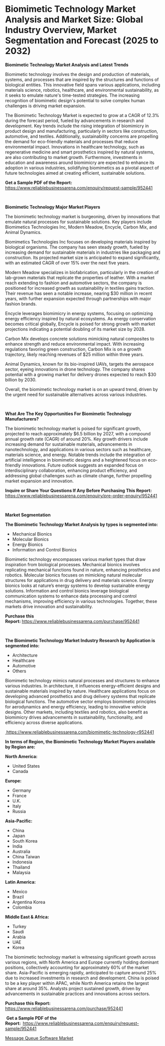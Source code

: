 <p><h1>Biomimetic Technology Market Analysis and Market Size: Global Industry Overview, Market Segmentation and Forecast (2025 to 2032)</h1></p><p><strong>Biomimetic Technology Market Analysis and Latest Trends</strong></p>
<p><p>Biomimetic technology involves the design and production of materials, systems, and processes that are inspired by the structures and functions of biological entities. This innovative field spans various applications, including materials science, robotics, healthcare, and environmental sustainability, as it seeks to emulate nature's time-tested strategies. The increasing recognition of biomimetic design's potential to solve complex human challenges is driving market expansion.</p><p>The Biomimetic Technology Market is expected to grow at a CAGR of 12.3% during the forecast period, fueled by advancements in research and development. Key trends include the rising integration of biomimicry in product design and manufacturing, particularly in sectors like construction, automotive, and textiles. Additionally, sustainability concerns are propelling the demand for eco-friendly materials and processes that reduce environmental impact. Innovations in healthcare technology, such as regenerative medicine and smart prosthetics inspired by natural systems, are also contributing to market growth. Furthermore, investments in education and awareness around biomimicry are expected to enhance its adoption in various industries, solidifying biomimetics as a pivotal aspect of future technologies aimed at creating efficient, sustainable solutions.</p></p>
<p><strong>Get a Sample PDF of the Report:&nbsp;</strong> <a href="https://www.reliablebusinessarena.com/enquiry/request-sample/952441?utm_campaign=3122&utm_medium=2&utm_source=Github&utm_content=ia&utm_term=06032025&utm_id=biomimetic-technology">https://www.reliablebusinessarena.com/enquiry/request-sample/952441</a></p>
<p>&nbsp;</p>
<p><strong>Biomimetic Technology Major Market Players</strong></p>
<p><p>The biomimetic technology market is burgeoning, driven by innovations that emulate natural processes for sustainable solutions. Key players include Biomimetics Technologies Inc, Modern Meadow, Encycle, Carbon Mix, and Animal Dynamics.</p><p>Biomimetics Technologies Inc focuses on developing materials inspired by biological organisms. The company has seen steady growth, fueled by increasing demand for sustainable materials in industries like packaging and construction. Its projected market size is anticipated to expand significantly, with an estimated CAGR of over 15% over the next five years.</p><p>Modern Meadow specializes in biofabrication, particularly in the creation of lab-grown materials that replicate the properties of leather. With a market reach extending to fashion and automotive sectors, the company is positioned for increased growth as sustainability in textiles gains traction. Their revenue has seen a notable increase, nearing $30 million in recent years, with further expansion expected through partnerships with major fashion brands.</p><p>Encycle leverages biomimicry in energy systems, focusing on optimizing energy efficiency inspired by natural ecosystems. As energy conservation becomes critical globally, Encycle is poised for strong growth with market projections indicating a potential doubling of its market size by 2028.</p><p>Carbon Mix develops concrete solutions mimicking natural composites to enhance strength and reduce environmental impact. With increasing regulations favoring green construction, Carbon Mix is on a growth trajectory, likely reaching revenues of $25 million within three years.</p><p>Animal Dynamics, known for its bio-inspired UAVs, targets the aerospace sector, eyeing innovations in drone technology. The company shares potential with a growing market for delivery drones expected to reach $30 billion by 2030.</p><p>Overall, the biomimetic technology market is on an upward trend, driven by the urgent need for sustainable alternatives across various industries.</p></p>
<p>&nbsp;</p>
<p><strong>What Are The Key Opportunities For Biomimetic Technology Manufacturers?</strong></p>
<p><p>The biomimetic technology market is poised for significant growth, projected to reach approximately $6.5 billion by 2027, with a compound annual growth rate (CAGR) of around 20%. Key growth drivers include increasing demand for sustainable materials, advancements in nanotechnology, and applications in various sectors such as healthcare, materials science, and energy. Notable trends include the integration of artificial intelligence in biomimetic designs and a heightened focus on eco-friendly innovations. Future outlook suggests an expanded focus on interdisciplinary collaboration, enhancing product efficiency, and addressing global challenges such as climate change, further propelling market expansion and innovation.</p></p>
<p><strong>Inquire or Share Your Questions If Any Before Purchasing This Report:</strong> <a href="https://www.reliablebusinessarena.com/enquiry/pre-order-enquiry/952441?utm_campaign=3122&utm_medium=2&utm_source=Github&utm_content=ia&utm_term=06032025&utm_id=biomimetic-technology">https://www.reliablebusinessarena.com/enquiry/pre-order-enquiry/952441</a></p>
<p>&nbsp;</p>
<p><strong>Market Segmentation</strong></p>
<p><strong>The Biomimetic Technology Market Analysis by types is segmented into:</strong></p>
<p><ul><li>Mechanical Bionics</li><li>Molecular Bionics</li><li>Energy Bionics</li><li>Information and Control Bionics</li></ul></p>
<p><p>Biomimetic technology encompasses various market types that draw inspiration from biological processes. Mechanical bionics involves replicating mechanical functions found in nature, enhancing prosthetics and robotics. Molecular bionics focuses on mimicking natural molecular structures for applications in drug delivery and materials science. Energy bionics looks at nature’s energy systems to develop sustainable energy solutions. Information and control bionics leverage biological communication systems to enhance data processing and control mechanisms, improving efficiency in various technologies. Together, these markets drive innovation and sustainability.</p></p>
<p><strong>Purchase this Report:&nbsp;</strong><a href="https://www.reliablebusinessarena.com/purchase/952441?utm_campaign=3122&utm_medium=2&utm_source=Github&utm_content=ia&utm_term=06032025&utm_id=biomimetic-technology">https://www.reliablebusinessarena.com/purchase/952441</a></p>
<p>&nbsp;</p>
<p><strong>The Biomimetic Technology Market Industry Research by Application is segmented into:</strong></p>
<p><ul><li>Architecture</li><li>Healthcare</li><li>Automotive</li><li>Others</li></ul></p>
<p><p>Biomimetic technology mimics natural processes and structures to enhance various industries. In architecture, it influences energy-efficient designs and sustainable materials inspired by nature. Healthcare applications focus on developing advanced prosthetics and drug delivery systems that replicate biological functions. The automotive sector employs biomimetic principles for aerodynamics and energy efficiency, leading to innovative vehicle designs. Other markets, including textiles and robotics, also benefit as biomimicry drives advancements in sustainability, functionality, and efficiency across diverse applications.</p></p>
<p><a href="https://www.reliablebusinessarena.com/biomimetic-technology-r952441?utm_campaign=3122&utm_medium=2&utm_source=Github&utm_content=ia&utm_term=06032025&utm_id=biomimetic-technology">&nbsp;https://www.reliablebusinessarena.com/biomimetic-technology-r952441</a></p>
<p><strong>In terms of Region, the Biomimetic Technology Market Players available by Region are:</strong></p>
<p>
    <p> <strong> North America: </strong>
        <ul>
            <li>United States</li>
            <li>Canada</li>
        </ul>
        </p> 
    <p> <strong> Europe: </strong>
        <ul>
            <li>Germany</li>
            <li>France</li>
            <li>U.K.</li>
            <li>Italy</li>
            <li>Russia</li>
        </ul>
        </p> 
    <p> <strong> Asia-Pacific: </strong>
        <ul>
            <li>China</li>
            <li>Japan</li>
            <li>South Korea</li>
            <li>India</li>
            <li>Australia</li>
            <li>China Taiwan</li>
            <li>Indonesia</li>
            <li>Thailand</li>
            <li>Malaysia</li>
        </ul>
        </p> 
    <p> <strong> Latin America: </strong>
        <ul>
            <li>Mexico</li>
            <li>Brazil</li>
            <li>Argentina Korea</li>
            <li>Colombia</li>
        </ul>
        </p> 
    <p> <strong> Middle East & Africa: </strong>
        <ul>
            <li>Turkey</li>
            <li>Saudi</li>
            <li>Arabia</li>
            <li>UAE</li>
            <li>Korea</li>
        </ul>
    </p>
    </p>
<p><p>The biomimetic technology market is witnessing significant growth across various regions, with North America and Europe currently holding dominant positions, collectively accounting for approximately 60% of the market share. Asia-Pacific is emerging rapidly, anticipated to capture around 25% due to increased investments in research and development. China is poised to be a key player within APAC, while North America retains the largest share at around 35%. Analysts project sustained growth, driven by advancements in sustainable practices and innovations across sectors.</p></p>
<p><strong>Purchase this Report: </strong><a href="https://www.reliablebusinessarena.com/purchase/952441?utm_campaign=3122&utm_medium=2&utm_source=Github&utm_content=ia&utm_term=06032025&utm_id=biomimetic-technology">https://www.reliablebusinessarena.com/purchase/952441</a></p>
<p>&nbsp;<strong>Get a Sample PDF of the Report:&nbsp;&nbsp;</strong><a href="https://www.reliablebusinessarena.com/enquiry/request-sample/952441?utm_campaign=3122&utm_medium=2&utm_source=Github&utm_content=ia&utm_term=06032025&utm_id=biomimetic-technology">https://www.reliablebusinessarena.com/enquiry/request-sample/952441</a></p>
<p><strong></strong></p>
<p><p><a href="https://github.com/salodipura00/Market-Research-Report-List-1/blob/main/message-queue-software-market.md?utm_campaign=3122&utm_medium=2&utm_source=Github&utm_content=ia&utm_term=06032025&utm_id=biomimetic-technology">Message Queue Software Market</a></p></p>